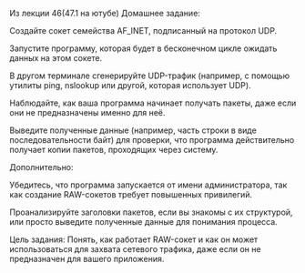Из лекции 46(47.1 на ютубе)
Домашнее задание:

Создайте сокет семейства AF_INET, подписанный на протокол UDP.

Запустите программу, которая будет в бесконечном цикле ожидать данных на этом сокете.

В другом терминале сгенерируйте UDP-трафик (например, с помощью утилиты ping, nslookup или другой, которая использует UDP).

Наблюдайте, как ваша программа начинает получать пакеты, даже если они не предназначены именно для неё.

Выведите полученные данные (например, часть строки в виде последовательности байт) для проверки, что программа действительно получает копии пакетов, проходящих через систему.

Дополнительно:

Убедитесь, что программа запускается от имени администратора, так как создание RAW-сокетов требует повышенных привилегий.

Проанализируйте заголовки пакетов, если вы знакомы с их структурой, или просто выведите полученные данные для понимания процесса.

Цель задания:
Понять, как работает RAW-сокет и как он может использоваться для захвата сетевого трафика, даже если он не предназначен для вашего приложения.
